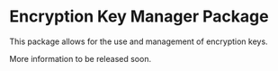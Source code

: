 # Encryption Key Manager Package
This package allows for the use and management of encryption keys.

More information to be released soon.
